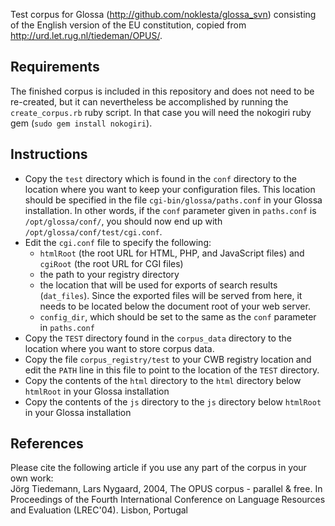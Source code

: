 Test corpus for Glossa (<http://github.com/noklesta/glossa_svn>) consisting of
the English version of the EU constitution, copied from <http://urd.let.rug.nl/tiedeman/OPUS/>.

Requirements
------------
The finished corpus is included in this repository and does not need to be re-created, but it can nevertheless
be accomplished by running the `create_corpus.rb` ruby script.
In that case you will need the nokogiri ruby gem (`sudo gem install nokogiri`).

Instructions
------------
* Copy the `test` directory which is found in the `conf` directory to the location 
  where you want to keep your configuration files. This location should be specified 
  in the file `cgi-bin/glossa/paths.conf` in your Glossa installation. In other words, 
  if the `conf` parameter given in `paths.conf` is `/opt/glossa/conf/`, you should now 
  end up with `/opt/glossa/conf/test/cgi.conf`.
* Edit the `cgi.conf` file to specify the following:
  * `htmlRoot` (the root URL for HTML, PHP, and JavaScript files) and `cgiRoot` 
    (the root URL for CGI files)
  * the path to your registry directory
  * the location that will be used for exports of search results (`dat_files`). Since
    the exported files will be served from here, it needs to be located below the document
    root of your web server.
  * `config_dir`, which should be set to the same as the `conf` parameter in `paths.conf`
* Copy the `TEST` directory found in the `corpus_data` directory to the location where you 
  want to store corpus data.
* Copy the file `corpus_registry/test` to your CWB registry location and edit the `PATH` 
  line in this file to point to the location of the `TEST` directory.
* Copy the contents of the `html` directory to the `html` directory below `htmlRoot` 
  in your Glossa installation
* Copy the contents of the `js` directory to the `js` directory below `htmlRoot` in 
  your Glossa installation

References
----------
Please cite the following article if you use any part of the corpus in your own work:  
Jörg Tiedemann, Lars Nygaard, 2004, The OPUS corpus - parallel & free. In Proceedings of the 
Fourth International Conference on Language Resources and Evaluation (LREC'04). Lisbon, Portugal

